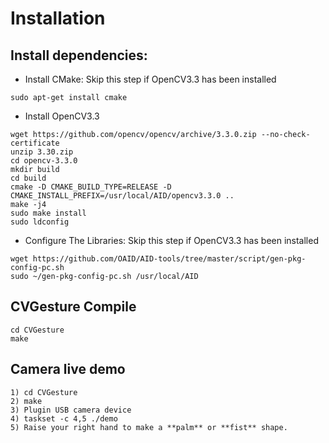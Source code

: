 # Installation

## Install dependencies:

* Install CMake:
Skip this step if OpenCV3.3 has been installed
```
sudo apt-get install cmake
```

* Install OpenCV3.3
```
wget https://github.com/opencv/opencv/archive/3.3.0.zip --no-check-certificate
unzip 3.30.zip
cd opencv-3.3.0
mkdir build
cd build
cmake -D CMAKE_BUILD_TYPE=RELEASE -D CMAKE_INSTALL_PREFIX=/usr/local/AID/opencv3.3.0 ..
make -j4
sudo make install
sudo ldconfig
```

* Configure The Libraries:
Skip this step if OpenCV3.3 has been installed
```
wget https://github.com/OAID/AID-tools/tree/master/script/gen-pkg-config-pc.sh
sudo ~/gen-pkg-config-pc.sh /usr/local/AID
```

## CVGesture Compile

```
cd CVGesture
make
```

## Camera live demo 
```
1) cd CVGesture
2) make 
3) Plugin USB camera device
4) taskset -c 4,5 ./demo
5) Raise your right hand to make a **palm** or **fist** shape.
```
